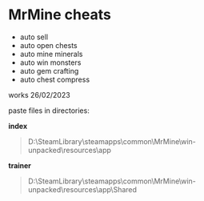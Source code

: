 # MrMine cheats

- auto sell
- auto open chests
- auto mine minerals
- auto win monsters
- auto gem crafting
- auto chest compress

works 26/02/2023

paste files in directories:

**index**
> D:\SteamLibrary\steamapps\common\MrMine\win-unpacked\resources\app

**trainer**
> D:\SteamLibrary\steamapps\common\MrMine\win-unpacked\resources\app\Shared
